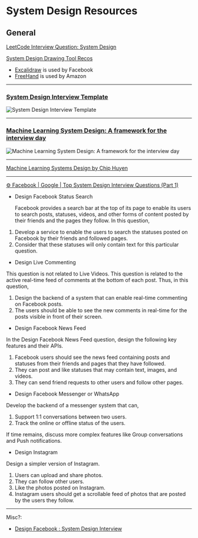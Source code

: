 System Design Resources
=======================

General
-------

[LeetCode Interview Question: System Design](https://leetcode.com/discuss/interview-question/system-design?currentPage=1&orderBy=most_votes&query=)

[System Design Drawing Tool Recos](https://leetcode.com/discuss/interview-question/system-design/1148896/System-Design-Drawing-Tool-Recos)
- [Excalidraw](https://excalidraw.com/) is used by Facebook
- [FreeHand](https://freehand.invisionapp.com/freehand/) is used by Amazon

-----

### [System Design Interview Template](https://leetcode.com/discuss/career/229177/My-System-Design-Template)

![System Design Interview Template](.static/system_design_interview_template.png)

-----

### [Machine Learning System Design: A framework for the interview day](https://leetcode.com/discuss/interview-question/system-design/566057/Machine-Learning-System-Design-%3A-A-framework-for-the-interview-day)

![Machine Learning System Design: A framework for the interview day](.static/machine_learning_system_design_a_framework_for_the_interview_day.png)

---

[Machine Learning Systems Design by Chip Huyen](https://github.com/chiphuyen/machine-learning-systems-design)


---

[⚙️ Facebook | Google | Top System Design Interview Questions (Part 1)](https://leetcode.com/discuss/interview-question/system-design/1002218/Facebook-or-Google-or-Top-System-Design-Interview-Questions-(Part-1))

- Design Facebook Status Search

  Facebook provides a search bar at the top of its page to enable its users to search posts, statuses, videos, and other forms of content posted by their friends and the pages they follow. In this question,

1. Develop a service to enable the users to search the statuses posted on Facebook by their friends and followed pages.
1. Consider that these statuses will only contain text for this particular question.

- Design Live Commenting

This question is not related to Live Videos. This question is related to the active real-time feed of comments at the bottom of each post. Thus, in this question,

1. Design the backend of a system that can enable real-time commenting on Facebook posts.
1. The users should be able to see the new comments in real-time for the posts visible in front of their screen.

- Design Facebook News Feed

In the Design Facebook News Feed question, design the following key features and their APIs.

1. Facebook users should see the news feed containing posts and statuses from their friends and pages that they have followed.
1. They can post and like statuses that may contain text, images, and videos.
1. They can send friend requests to other users and follow other pages.

- Design Facebook Messenger or WhatsApp

Develop the backend of a messenger system that can,

1. Support 1:1 conversations between two users.
1. Track the online or offline status of the users.

If time remains, discuss more complex features like Group conversations and Push notifications.


- Design Instagram

Design a simpler version of Instagram.

1. Users can upload and share photos.
1. They can follow other users.
1. Like the photos posted on Instagram.
1. Instagram users should get a scrollable feed of photos that are posted by the users they follow.

---

Misc?:

- [Design Facebook : System Design Interview](https://leetcode.com/discuss/interview-question/system-design/719253/Design-Facebook-%3A-System-Design-Interview)
